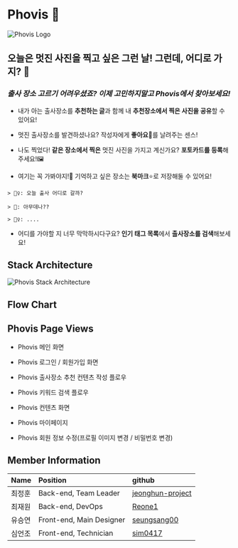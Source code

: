 # Phovis 📸

![Phovis Logo](https://images.velog.io/images/seungsang00/post/87b13dc2-3bf0-4e6d-8a21-1225708f149f/logo-banner.png)

## 오늘은 멋진 사진을 찍고 싶은 그런 날! 그런데, 어디로 가지? 🤔 

### _출사 장소 고르기 어려우셨죠? 이제 고민하지말고 **Phovis**에서 찾아보세요!_

- 내가 아는 출사장소를 **추천하는 글**과 함께 내 **추천장소에서 찍은 사진을 공유**할 수 있어요!

- 멋진 출사장소를 발견하셨나요? 작성자에게 **좋아요**🧡를 날려주는 센스!

- 나도 찍었다! **같은 장소에서 찍은** 멋진 사진을 가지고 계신가요? **포토카드를 등록**해주세요!🖼

- 여기는 꼭 가봐야지!🧐 기억하고 싶은 장소는 **북마크**⭐로 저장해둘 수 있어요!

```
> 🙍‍♀️: 오늘 출사 어디로 갈까? 

> 🧑: 아무데나?? 

> 🙍‍♀️: .... 
```
- 어디를 가야할 지 너무 막막하시다구요? **인기 태그 목록**에서 **출사장소를 검색**해보세요!



## Stack Architecture
![Phovis Stack Architecture](https://images.velog.io/images/seungsang00/post/be70f354-f05e-46ba-825d-13d8b082d08e/%EC%B6%9C%EC%9E%A5(%EC%B6%9C%EC%82%AC%EC%9E%A5%EC%86%8C%20%EC%B6%94%EC%B2%9C)%20-%20Stack%20Architecture%20(1).jpg)



## Flow Chart



## Phovis Page Views

- Phovis 메인 화면

- Phovis 로그인 / 회원가입 화면

- Phovis 출사장소 추천 컨텐츠 작성 플로우

- Phovis 키워드 검색 플로우

- Phovis 컨텐츠 화면

- Phovis 마이페이지

- Phovis 회원 정보 수정(프로필 이미지 변경 / 비밀번호 변경)



## Member Information
|Name |	Position |	github |
|:--|:--|:--|
|최정훈|Back-end, Team Leader|[jeonghun-project](https://github.com/jeonghun-project)|
|최재원|Back-end, DevOps| [Reone1](https://github.com/Reone1)|
|유승연|Front-end, Main Designer|  [seungsang00](https://github.com/seungsang00) |
|심언조|Front-end, Technician| [sim0417](https://github.com/sim0417)|
